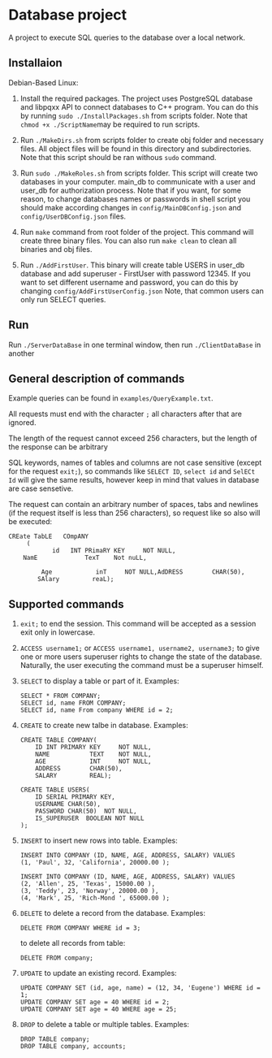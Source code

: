# Database project
A project to execute SQL queries to the database over a local network.


## Installaion
Debian-Based Linux:

1. Install the required packages. The project uses PostgreSQL database and libpqxx
API to connect databases to C++ program. You can do this by running ```sudo ./InstallPackages.sh``` from scripts folder.
Note that ``` chmod +x ./ScriptName ```may be required to run scripts.

2. Run ```./MakeDirs.sh``` from scripts folder to create obj folder and necessary files. All object files will be found in this directory and subdirectories. Note that this script should be ran withous ```sudo``` command.

3.  Run ```sudo ./MakeRoles.sh``` from scripts folder. This script will create two databases in your computer. main_db to communicate with a user and user_db for authorization process. Note that if you want, for some reason, to change databases names or passwords in shell script you should make according changes in ```config/MainDBConfig.json``` and ```config/UserDBConfig.json``` files.
4.  Run ```make``` command from root folder of the project. This command will create three binary files. You can also run ```make clean``` to clean all binaries and obj files.
5.  Run ```./AddFirstUser```. This binary will create table USERS in user_db database and add superuser - FirstUser with password 12345. If you want to set different username and password, you can do this by changing ```config/AddFirstUserConfig.json``` Note, that common users can only run SELECT queries.

## Run
Run ```./ServerDataBase``` in one terminal window, then run ```./ClientDataBase``` in another

## General description of commands
Example queries can be found in ```examples/QueryExample.txt```.

All requests must end with the character ```;``` all characters after that are ignored.

The length of the request cannot exceed 256 characters, but the length of the response can be arbitrary

SQL keywords, names of tables and columns are not case sensitive (except for the request ```exit;```), so commands like ```SELECT ID```, ```select id``` and ```SelECt Id``` will give the same results,  however keep in mind that values in database are case sensetive.

The request can contain an arbitrary number of spaces, tabs and newlines (if the request itself is less than 256 characters),
so request like so also will be executed:
```
CREate TabLE   COmpANY 
     (
            id   INT PRimaRY KEY     NOT NULL,
    NamE             TexT    Not nuLL,
         
         Age            inT     NOT NULL,AdDRESS        CHAR(50),
        SAlary         reaL);

```

## Supported commands
1. ```exit;``` to end the session. This command will be accepted as a session exit only in lowercase.

2. ```ACCESS username1;``` or ```ACCESS username1, username2, username3;``` to give one or more users superuser rights to change the state of the database. Naturally, the user executing the command must be a superuser himself.

3.  ```SELECT``` to display a table or part of it. Examples:
    ```
    SELECT * FROM COMPANY;
    SELECT id, name FROM COMPANY;
    SELECT id, name From company WHERE id = 2;
    ```

4. ```CREATE``` to create new talbe in database. Examples:
    ```
    CREATE TABLE COMPANY(
        ID INT PRIMARY KEY     NOT NULL,
        NAME           TEXT    NOT NULL,
        AGE            INT     NOT NULL,
        ADDRESS        CHAR(50),
        SALARY         REAL);
    ```

    ```
    CREATE TABLE USERS(
        ID SERIAL PRIMARY KEY,
        USERNAME CHAR(50),
        PASSWORD CHAR(50)  NOT NULL,
        IS_SUPERUSER  BOOLEAN NOT NULL
    );
    ```
5. ```INSERT``` to insert new rows into table. Examples:
    ```
    INSERT INTO COMPANY (ID, NAME, AGE, ADDRESS, SALARY) VALUES
    (1, 'Paul', 32, 'California', 20000.00 );
    
    ```

    ```
    INSERT INTO COMPANY (ID, NAME, AGE, ADDRESS, SALARY) VALUES
    (2, 'Allen', 25, 'Texas', 15000.00 ),
    (3, 'Teddy', 23, 'Norway', 20000.00 ),
    (4, 'Mark', 25, 'Rich-Mond ', 65000.00 );
    ```
6. ```DELETE``` to delete a record from the database. Examples:
    ```
    DELETE FROM COMPANY WHERE id = 3;
    ```
    to delete all records from table:

    ```
    DELETE FROM company;
    ```
7. ```UPDATE``` to update an existing record. Examples:


    ```
    UPDATE COMPANY SET (id, age, name) = (12, 34, 'Eugene') WHERE id = 1;
    UPDATE COMPANY SET age = 40 WHERE id = 2;
    UPDATE COMPANY SET age = 40 WHERE age = 25;
    
    ```
    
8. ```DROP``` to delete a table or multiple tables. Examples:

    ```
    DROP TABLE company;
    DROP TABLE company, accounts;
    ```
